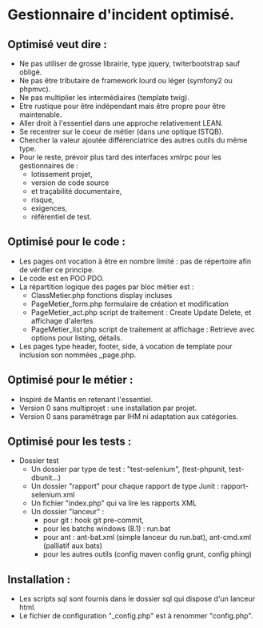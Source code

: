 # Gestionnaire d'incident optimisé.
## Optimisé veut dire : 
- Ne pas utiliser de grosse librairie, type jquery, twiterbootstrap sauf obligé.
- Ne pas être tributaire de framework lourd ou léger (symfony2 ou phpmvc).
- Ne pas multiplier les intermédiaires (template twig).
- Etre rustique pour être indépendant mais être propre pour être maintenable.
- Aller droit à l'essentiel dans une approche relativement LEAN.
- Se recentrer sur le coeur de métier (dans une optique ISTQB).
- Chercher la valeur ajoutée différenciatrice des autres outils du même type.
- Pour le reste, prévoir plus tard des interfaces xmlrpc pour les gestionnaires de :
    - lotissement projet,
    - version de code source
    - et traçabilité documentaire,
    - risque,
    - exigences,
    - référentiel de test.

## Optimisé pour le code :
- Les pages ont vocation à être en nombre limité : pas de répertoire afin de vérifier ce principe.
- Le code est en POO PDO.
- La répartition logique des pages par bloc métier est :
    - ClassMetier.php         fonctions display incluses
    - PageMetier_form.php     formulaire de création et modification
    - PageMetier_act.php      script de traitement : Create Update Delete, et affichage d'alertes
    - PageMetier_list.php     script de traitement at affichage : Retrieve avec options pour listing, détails. 
- Les pages type header, footer, side, à vocation de template pour inclusion son nommées _page.php.

## Optimisé pour le métier :
- Inspiré de Mantis en retenant l'essentiel.
- Version 0 sans multiprojet : une installation par projet.
- Version 0 sans paramétrage par IHM ni adaptation aux catégories.

## Optimisé pour les tests :
- Dossier test
 	- Un dossier par type de test : "test-selenium", (test-phpunit, test-dbunit...)
 	- Un dossier "rapport" pour chaque rapport de type Junit : rapport-selenium.xml
 	- Un fichier "index.php" qui va lire les rapports XML
 	- Un dossier "lanceur" : 
 		- pour git : hook git pre-commit,
 		- pour les batchs windows (8.1) : run.bat
 		- pour ant : ant-bat.xml (simple lanceur du run.bat), ant-cmd.xml (palliatif aux bats) 
 		- pour les autres outils (config maven config  grunt, config phing)

## Installation :
- Les scripts sql sont fournis dans le dossier sql qui dispose d'un lanceur html.
- Le fichier de configuration "_config.php" est à renommer "config.php".